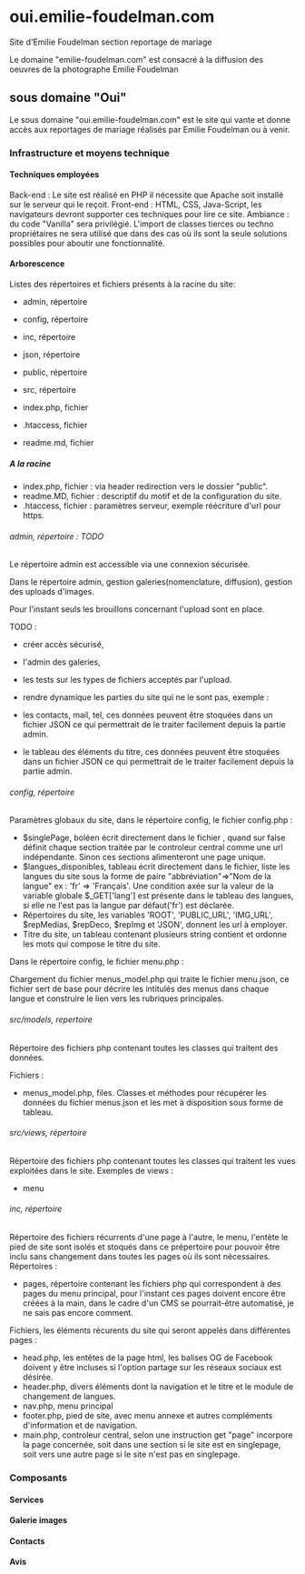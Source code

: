 # oui.emilie-foudelman.com
Site d'Emilie Foudelman section reportage de mariage

Le domaine "emilie-foudelman.com" est consacré à la diffusion des oeuvres de la photographe Emilie Foudelman

## sous domaine "Oui"

Le sous domaine "oui.emilie-foudelman.com" est le site qui vante et donne accès aux reportages de mariage réalisés par Emilie Foudelman ou à venir.

### Infrastructure et moyens technique

#### Techniques employées

Back-end : Le site est réalisé en PHP il nécessite que Apache soit installé sur le serveur qui le reçoit.
Front-end : HTML, CSS, Java-Script, les navigateurs devront supporter ces techniques pour lire ce site.
Ambiance : du code "Vanilla" sera privilégié. L'import de classes tierces ou techno propriétaires ne sera utilisé que dans des cas où ils sont la seule solutions possibles pour aboutir une fonctionnalité.

#### Arborescence

Listes des répertoires et fichiers présents à la racine du site:

- admin, répertoire
- config, répertoire
- inc, répertoire
- json, répertoire
- public, répertoire
- src, répertoire

- index.php, fichier
- .htaccess, fichier
- readme.md, fichier

##### A la racine

- index.php, fichier : via header redirection vers le dossier "public".
- readme.MD, fichier : descriptif du motif et de la configuration du site.
- .htaccess, fichier : paramètres serveur, exemple réécriture d'url pour https.

###### admin, répertoire : TODO

Le répertoire admin est accessible via une connexion sécurisée.

Dans le répertoire admin, gestion galeries(nomenclature, diffusion), gestion des uploads d'images.

Pour l'instant seuls les brouillons concernant l'upload sont en place.

TODO :

- créer accès sécurisé,
- l'admin des galeries,
- les tests sur les types de fichiers acceptés par l'upload.
- rendre dynamique les parties du site qui ne le sont pas, exemple :

- les contacts, mail, tel, ces données peuvent être stoquées dans un fichier JSON ce qui permettrait de le traiter facilement depuis la partie admin.

- le tableau des éléments du titre, ces données peuvent être stoquées dans un fichier JSON ce qui permettrait de le traiter facilement depuis la partie admin.

###### config, répertoire

Paramètres globaux du site, dans le répertoire config, le fichier config.php :

- $singlePage, boléen écrit directement dans le fichier , quand sur false définit chaque section traitée par le controleur central comme une url indépendante. Sinon ces sections alimenteront une page unique.
- $langues_disponibles, tableau écrit directement dans le fichier, liste les langues du site sous la forme de paire "abbréviation"=>"Nom de la langue" ex : 'fr' => 'Français'.
Une condition axée sur la valeur de la variable globale $_GET['lang'] est présente dans le tableau des langues, si elle ne l'est pas la langue par défaut('fr') est déclarée.
- Répertoires du site, les variables 'ROOT', 'PUBLIC_URL', 'IMG_URL', $repMedias, $repDeco, $repImg et 'JSON', donnent les url à employer.
- Titre du site, un tableau contenant plusieurs string contient et ordonne les mots qui compose le titre du site.

Dans le répertoire config, le fichier menu.php :

Chargement du fichier menus_model.php qui traite le fichier menu.json, ce fichier sert de base pour décrire les intitulés des menus dans chaque langue et construire le lien vers les rubriques principales.

###### src/models, repertoire

Répertoire des fichiers php contenant toutes les classes qui traitent des données.

Fichiers :

- menus_model.php, files. Classes et méthodes pour récupérer les données du fichier menus.json et les met à disposition sous forme de tableau.

###### src/views, répertoire

Répertoire des fichiers php contenant toutes les classes qui traitent les vues exploitées dans le site.
Exemples de views :

- menu

###### inc, répertoire

Répertoire des fichiers récurrents d'une page à l'autre, le menu, l'entète le pied de site sont isolés et stoqués dans ce prépertoire pour pouvoir être inclu sans changement dans toutes les pages où ils sont nécessaires.
Répertoires :

- pages, répertoire contenant les fichiers php qui correspondent à des pages du menu principal, pour l'instant ces pages doivent encore être créées à la main, dans le cadre d'un CMS se pourrait-être automatisé, je ne sais pas encore comment.

Fichiers, les éléments récurents du site qui seront appelés dans différentes pages :

- head.php, les entêtes de la page html, les balises OG de Facebook doivent y être incluses si l'option partage sur les réseaux sociaux est désirée.
- header.php, divers éléments dont la navigation et le titre et le module de changement de langues.
- nav.php, menu principal
- footer.php, pied de site, avec menu annexe et autres compléments d'information et de navigation.
- main.php, controleur central, selon une instruction get "page" incorpore la page concernée, soit dans une section si le site est en singlepage, soit vers une autre page si le site n'est pas en singlepage.

### Composants

#### Services

#### Galerie images

#### Contacts

#### Avis
